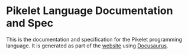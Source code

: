 # Pikelet Language Documentation and Spec

This is the documentation and specification for the Pikelet programming language.
It is generated as part of the [website](/website) using [Docusaurus](https://docusaurus.io/).
